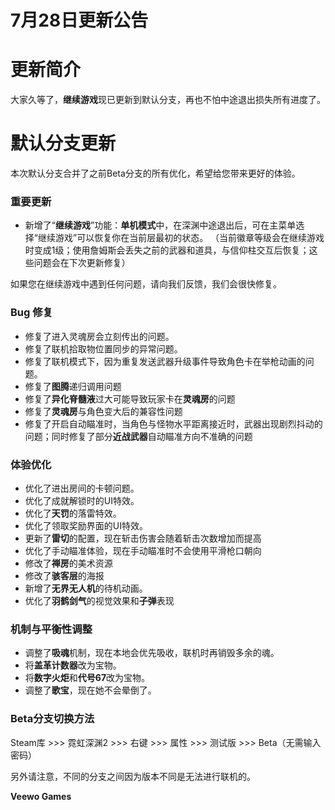 # 7月28日更新公告

# 更新简介

大家久等了，**继续游戏**现已更新到默认分支，再也不怕中途退出损失所有进度了。

# 默认分支更新

本次默认分支合并了之前Beta分支的所有优化，希望给您带来更好的体验。

### 重要更新

* 新增了“**继续游戏**”功能：**单机模式**中，在深渊中途退出后，可在主菜单选择“继续游戏”可以恢复你在当前层最初的状态。
（当前徽章等级会在继续游戏时变成1级；使用詹姆斯会丢失之前的武器和道具，与信仰柱交互后恢复；这些问题会在下次更新修复）

如果您在继续游戏中遇到任何问题，请向我们反馈，我们会很快修复。

### Bug 修复

* 修复了进入灵魂房会立刻传出的问题。
* 修复了联机拾取物位置同步的异常问题。
* 修复了联机模式下，因为重复发送武器升级事件导致角色卡在举枪动画的问题。
* 修复了**图腾**递归调用问题
* 修复了**异化脊髓液**过大可能导致玩家卡在**灵魂房**的问题
* 修复了**灵魂房**与角色变大后的兼容性问题
* 修复了开启自动瞄准时，当角色与怪物水平距离接近时，武器出现剧烈抖动的问题；同时修复了部分**近战武器**自动瞄准方向不准确的问题
### 体验优化

* 优化了进出房间的卡顿问题。
* 优化了成就解锁时的UI特效。
* 优化了**天罚**的落雷特效。
* 优化了领取奖励界面的UI特效。
* 更新了**雷切**的配置，现在斩击伤害会随着斩击次数增加而提高
* 优化了手动瞄准体验，现在手动瞄准时不会使用平滑枪口朝向
* 修改了**禅房**的美术资源
* 修改了**骇客层**的海报
* 新增了**无界无人机**的待机动画。
* 优化了**羽鹤剑气**的视觉效果和**子弹**表现
### 机制与平衡性调整

* 调整了**吸魂**机制，现在本地会优先吸收，联机时再销毁多余的魂。
* 将**盖革计数器**改为宝物。
* 将**数字火炬**和**代号67**改为宝物。
* 调整了**歌宝**，现在她不会晕倒了。
### Beta分支切换方法

Steam库 >>> 霓虹深渊2 >>> 右键 >>> 属性 >>> 测试版 >>> Beta（无需输入密码）

另外请注意，不同的分支之间因为版本不同是无法进行联机的。

**Veewo Games**

